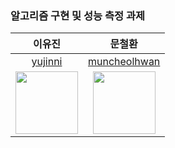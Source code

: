 ### 알고리즘 구현 및 성능 측정 과제 

|이유진|문철환|
|:---:|:---:|
|[yujinni](https://github.com/labyu)|[muncheolhwan](https://github.com/muncheolhwan)|
|<a href="https://github.com/yujinni"><img height="100px" width="100px" src="https://avatars.githubusercontent.com/u/97745006?v=4"/></a>| <a href="https://github.com/seungho4222"><img height="100px" width="100px" src="https://avatars.githubusercontent.com/u/139411501?v=4"/></a>|


